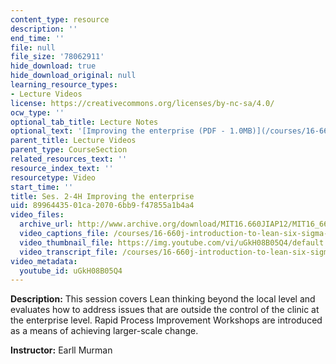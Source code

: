 ```yaml
---
content_type: resource
description: ''
end_time: ''
file: null
file_size: '78062911'
hide_download: true
hide_download_original: null
learning_resource_types:
- Lecture Videos
license: https://creativecommons.org/licenses/by-nc-sa/4.0/
ocw_type: ''
optional_tab_title: Lecture Notes
optional_text: '[Improving the enterprise (PDF - 1.0MB)](/courses/16-660j-introduction-to-lean-six-sigma-methods-january-iap-2012/resources/mit16_660jiap12_2-4h)'
parent_title: Lecture Videos
parent_type: CourseSection
related_resources_text: ''
resource_index_text: ''
resourcetype: Video
start_time: ''
title: Ses. 2-4H Improving the enterprise
uid: 89964435-01ca-2070-6bb9-f47855a1b4a4
video_files:
  archive_url: http://www.archive.org/download/MIT16.660JIAP12/MIT16_660JIAP12_ses2-4_300k.mp4
  video_captions_file: /courses/16-660j-introduction-to-lean-six-sigma-methods-january-iap-2012/cf9eb11b5e5c5926a56654bd64e76fc7_uGkH08B05Q4.vtt
  video_thumbnail_file: https://img.youtube.com/vi/uGkH08B05Q4/default.jpg
  video_transcript_file: /courses/16-660j-introduction-to-lean-six-sigma-methods-january-iap-2012/5680f7c7d2f4049e2a1a160e16cb6681_uGkH08B05Q4.pdf
video_metadata:
  youtube_id: uGkH08B05Q4
---
```


**Description:** This session covers Lean thinking beyond the local level and evaluates how to address issues that are outside the control of the clinic at the enterprise level. Rapid Process Improvement Workshops are introduced as a means of achieving larger-scale change.

**Instructor:** Earll Murman

